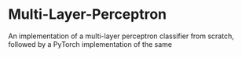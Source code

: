 # Multi-Layer-Perceptron
An implementation of a multi-layer perceptron classifier from scratch, followed by a PyTorch implementation of the same
